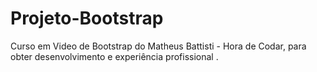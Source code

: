 # Projeto-Bootstrap
Curso em Video de Bootstrap do  Matheus Battisti - Hora de Codar, para obter  desenvolvimento  e experiência profissional .
